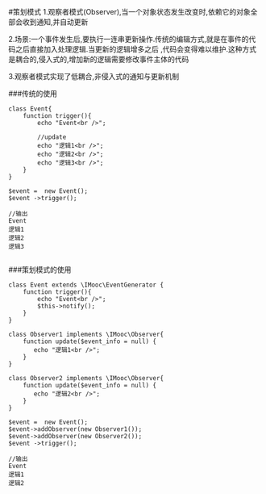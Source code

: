 #策划模式
1.观察者模式(Observer),当一个对象状态发生改变时,依赖它的对象全部会收到通知,并自动更新
 
2.场景:一个事件发生后,要执行一连串更新操作.传统的编辑方式,就是在事件的代码之后直接加入处理逻辑.当更新的逻辑增多之后
 ,代码会变得难以维护.这种方式是耦合的,侵入式的,增加新的逻辑需要修改事件主体的代码
 
3.观察者模式实现了低耦合,非侵入式的通知与更新机制

###传统的使用
```
class Event{
    function trigger(){
        echo "Event<br />";

        //update
        echo "逻辑1<br />";
        echo "逻辑2<br />";
        echo "逻辑3<br />";
    }
}

$event =  new Event();
$event ->trigger();

//输出 
Event
逻辑1
逻辑2
逻辑3


```
###策划模式的使用
```
class Event extends \IMooc\EventGenerator {
    function trigger(){
        echo "Event<br />";
        $this->notify();
    }
}

class Observer1 implements \IMooc\Observer{
    function update($event_info = null) {
       echo "逻辑1<br />";
    }
}

class Observer2 implements \IMooc\Observer{
    function update($event_info = null) {
       echo "逻辑2<br />";
    }
}

$event =  new Event();
$event->addObserver(new Observer1());
$event->addObserver(new Observer2());
$event ->trigger();

//输出 
Event
逻辑1
逻辑2
```
